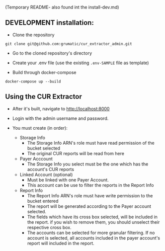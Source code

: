 (Temporary README- also found int the install-dev.md)

## DEVELOPMENT installation:

* Clone the repository

```
git clone git@github.com:grumatic/cur_extractor_admin.git
```

* Go to the cloned repository's directory

* Create your .env file
(use the existing `.env-SAMPLE` file as template)

* Build through docker-compose

```
docker-compose up --build
```


## Using the CUR Extractor


* After it's built, navigate to [http://localhost:8000](http://localhost:8000)

* Login with the admin username and password.

* You must create (in order):

    * Storage Info
        - The Storage Info ARN's role must have read permission of the bucket selected
        - The original CUR reports will be read from here
    * Payer Acccount
        - The Storage Info you select must be the one which has the account's CUR reports
    * Linked Account (optional)
        - Must be linked with one Payer Account.
        - This account can be use to filter the reports in the Report Info
    * Report Info
        - The Report Info ARN's role must have write permission to the bucket entered
        - The report will be generated according to the Payer account selected.
        - The fields which have its cross box selected, will be included in the report.
        if you wish to remove them, you should unselect their respective cross box.
        - The accounts can be selected for more granular filtering. If no account is selected, all accounts included in the payer account's report will included in the report.
